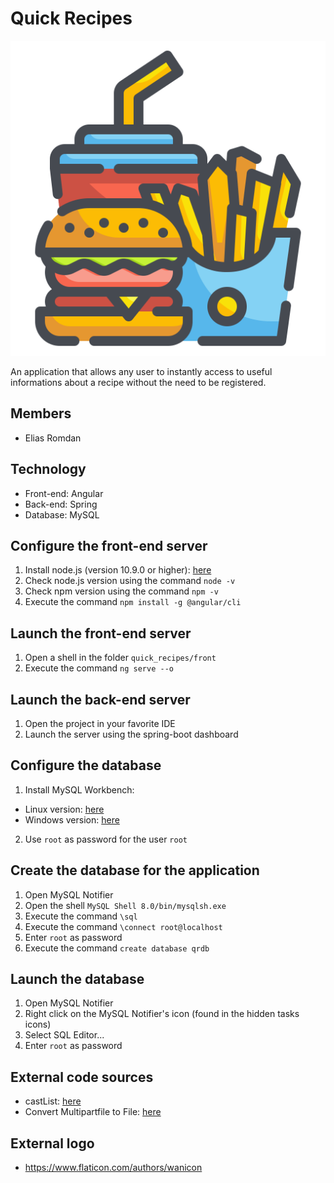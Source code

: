 # Quick Recipes

![Github](https://github.com/eclair11/quick-recipes/blob/dev/front/src/assets/img/fast-food.svg)

An application that allows any user to instantly access to useful informations about a recipe without the need to be registered.

## Members
* Elias Romdan

## Technology
* Front-end: Angular
* Back-end: Spring
* Database: MySQL

## Configure the front-end server
1) Install node.js (version 10.9.0 or higher): [here](https://nodejs.org/en/)
2) Check node.js version using the command `node -v`
3) Check npm version using the command `npm -v`
4) Execute the command `npm install -g @angular/cli`

## Launch the front-end server
1) Open a shell in the folder `quick_recipes/front`
2) Execute the command `ng serve --o`

## Launch the back-end server
1) Open the project in your favorite IDE
2) Launch the server using the spring-boot dashboard

## Configure the database
1) Install MySQL Workbench:
* Linux version: [here](https://freemedforms.com/fr/manuals/freemedforms/install/server_mysql)
* Windows version: [here](https://dev.mysql.com/downloads/installer/)
2) Use `root` as password for the user `root`

## Create the database for the application
1) Open MySQL Notifier
2) Open the shell `MySQL Shell 8.0/bin/mysqlsh.exe`
3) Execute the command `\sql`
4) Execute the command `\connect root@localhost`
5) Enter `root` as password
6) Execute the command `create database qrdb`

## Launch the database
1) Open MySQL Notifier
2) Right click on the MySQL Notifier's icon (found in the hidden tasks icons)
3) Select SQL Editor...
4) Enter `root` as password

## External code sources
* castList: [here](https://stackoverflow.com/questions/367626/how-do-i-fix-the-expression-of-type-list-needs-unchecked-conversion)
* Convert Multipartfile to File: [here](https://onecompiler.com/posts/3sqk7mxmy/how-to-convert-multipartfile-to-java-io-file-in-spring)

## External logo
* https://www.flaticon.com/authors/wanicon
